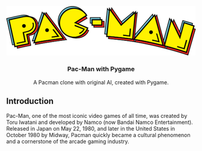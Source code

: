 <div align="center" style="text-align: center">
    <img src="assets/images/logo.png" alt="Pac-Man logo" />
    <h3>Pac-Man with Pygame</h3>
    <p>A Pacman clone with original AI, created with Pygame.</p>
</div>

## Introduction
Pac-Man, one of the most iconic video games of all time, was created by Toru Iwatani and developed by Namco (now Bandai Namco Entertainment). Released in Japan on May 22, 1980, and later in the United States in October 1980 by Midway, Pacman quickly became a cultural phenomenon and a cornerstone of the arcade gaming industry.